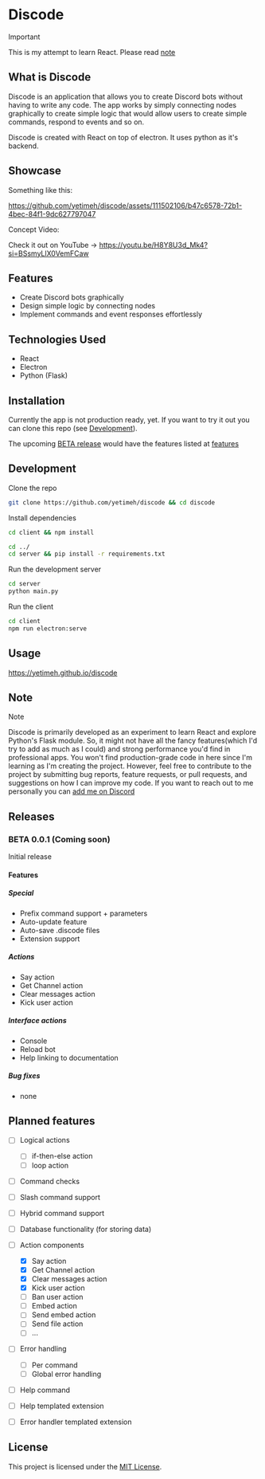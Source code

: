 # Discode

> [!IMPORTANT]  
> This is my attempt to learn React. Please read [note](#note)




## What is  Discode

Discode is an application that allows you to create Discord bots without having to write any code. The app works by simply connecting nodes graphically to create simple logic that would allow users to create simple commands, respond to events and so on.

Discode is created with React on top of electron. It uses python as it's backend.

## Showcase

Something like this:



https://github.com/yetimeh/discode/assets/111502106/b47c6578-72b1-4bec-84f1-9dc627797047



Concept Video:

Check it out on YouTube -> https://youtu.be/H8Y8U3d_Mk4?si=BSsmyLlX0VemFCaw



## Features

- Create Discord bots graphically
- Design simple logic by connecting nodes
- Implement commands and event responses effortlessly

## Technologies Used

- React
- Electron
- Python (Flask)

## Installation

Currently the app is not production ready, yet. If you want to try it out you can clone this repo (see [Development](#development)).

The upcoming [BETA release](#beta-001-coming-soon) would have the features listed at [features](#features-1)


## Development

Clone the repo

```bash
git clone https://github.com/yetimeh/discode && cd discode

```

Install dependencies

```bash
cd client && npm install
```

```bash
cd ../
cd server && pip install -r requirements.txt
```

Run the development server

```bash
cd server
python main.py
```

Run the client 
```bash
cd client
npm run electron:serve
```

## Usage

https://yetimeh.github.io/discode


## Note

> [!NOTE]  
> Discode is primarily developed as an experiment to learn React and explore Python's Flask module. So, it might not have all the fancy features(which I'd try to add as much as I could) and strong performance you'd find in professional apps. You won't find production-grade code in here since I'm learning as I'm creating the project. However, feel free to contribute to the project by submitting bug reports, feature requests, or pull requests, and suggestions on how I can improve my code. If you want to reach out to me personally you can [add me on Discord](https://discordapp.com/users/652407551849267200)


## Releases

### BETA 0.0.1 (Coming soon)

Initial release

#### Features

##### Special

- Prefix command support + parameters
- Auto-update feature 
- Auto-save .discode files
- Extension support


##### Actions

- Say action
- Get Channel action
- Clear messages action
- Kick user action

##### Interface actions

- Console
- Reload bot
- Help linking to documentation

##### Bug fixes

- none


## Planned features

- [ ] Logical actions
    
    - [ ] if-then-else action
    - [ ] loop action

- [ ] Command checks

- [ ] Slash command support

- [ ] Hybrid command support

- [ ] Database functionality (for storing data)

- [ ] Action components

    - [x] Say action
    - [x] Get Channel action
    - [x] Clear messages action
    - [x] Kick user action
    - [ ] Ban user action
    - [ ] Embed action
    - [ ] Send embed action
    - [ ] Send file action
    - [ ] ...

- [ ] Error handling
    
    - [ ] Per command
    - [ ] Global error handling

- [ ] Help command

- [ ] Help templated extension

- [ ] Error handler templated extension






## License

This project is licensed under the [MIT License](LICENSE).
